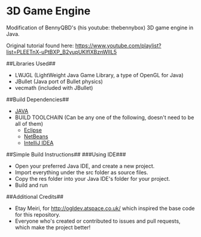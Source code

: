 3D Game Engine
==

Modification of BennyQBD's (his youtube: thebennybox) 3D game engine in Java.

Original tutorial found here: https://www.youtube.com/playlist?list=PLEETnX-uPtBXP_B2yupUKlflXBznWIlL5

##Libraries Used##
- LWJGL (LightWeight Java Game Library, a type of OpenGL for Java)
- JBullet (Java port of Bullet physics)
- vecmath (included with JBullet)

##Build Dependencies##
- [JAVA](https://www.java.com/en/download/)
- BUILD TOOLCHAIN (Can be any one of the following, doesn't need to be all of them)
	- [Eclipse](http://eclipse.org/)
	- [NetBeans](https://netbeans.org/)
	- [IntelliJ IDEA](http://www.jetbrains.com/idea/)

##Simple Build Instructions##
###Using IDE###
- Open your preferred Java IDE, and create a new project.
- Import everything under the src folder as source files.
- Copy the res folder into your Java IDE's folder for your project.
- Build and run

##Additional Credits##
- Etay Meiri, for http://ogldev.atspace.co.uk/ which inspired the base code for this repository.
- Everyone who's created or contributed to issues and pull requests, which make the project better!
